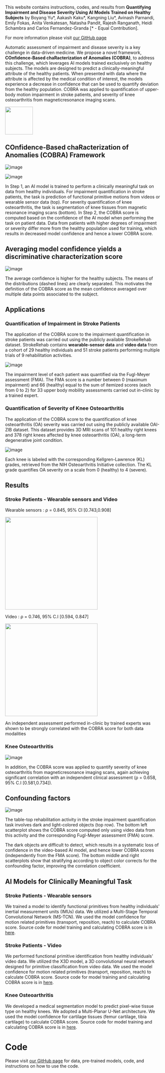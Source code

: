 This website contains instructions, codes, and results from **Quantifying Impairment and Disease Severity Using AI Models Trained on Healthy Subjects** by Boyang Yu\*, Aakash Kaku\*, Kangning Liu\*, Avinash Parnandi, Emily Fokas, Anita Venkatesan, Natasha Pandit, Rajesh Ranganath, Heidi Schambra and Carlos Fernandez-Granda [\* - Equal Contribution].

For more information please visit [our GitHub page](https://github.com/fishneck/COBRA/)


Automatic assessment of impairment and disease severity is a key challenge in data-driven medicine. We propose a novel framework, **COnfidence-Based chaRacterization of Anomalies (COBRA)**, to address this challenge, which leverages AI models trained exclusively on healthy subjects. The models are designed to predict a clinically-meaningful attribute of the healthy patients. When presented with data where the attribute is affected by the medical condition of interest, the models experience a decrease in confidence that can be used to quantify deviation from the healthy population. COBRA was applied to quantification of upper-body motion impairment in stroke patients, and severity of knee osteoarthritis from magneticresonance imaging scans.

<img src="https://github.com/fishneck/COBRA/assets/39758479/b9595d40-85f2-4ebd-83dc-005e1ede4c9a"  width="90" height="90" />



## COnfidence-Based chaRacterization of Anomalies (COBRA) Framework

![image](./figs/COBRA-Overview-Stroke.png)

![image](./figs/COBRA-Overview-KneeOA.png)

In Step 1, an AI model is trained to perform a clinically meaningful task on data from healthy individuals. For impairment quantification in stroke patients, the task is prediction of functional primitive motions from videos or wearable sensor data (top). For severity quantification of knee osteoarthritis, the task is segmentation of knee tissues from magnetic resonance imaging scans (bottom). In Step 2, the COBRA score is computed based on the confidence of the AI model when performing the task on patient data. Data from patients with higher degrees of impairment or severity differ more from the healthy population used for training, which results in decreased model confidence and hence a lower COBRA score.


## Averaging model confidence yields a discriminative characterization score

![image](./figs/Mean_confidence.png)

The average confidence is higher for the healthy subjects. The means of the distributions (dashed lines) are clearly separated. This motivates the definition of the COBRA score as the mean confidence averaged over multiple data points associated to the subject.


## Applications

### Quantification of Impairment in Stroke Patients

The application of the COBRA score to the impairment quantification in stroke patients was carried out using the publicly available StrokeRehab dataset. StrokeRehab contains **wearable-sensor data** and **video data** from a cohort of 29 healthy individuals and 51 stroke patients performing multiple trials of 9 rehabilitation activities.

![image](./figs/Data-StrokeRehab.png)


The impairment level of each patient was quantified via the Fugl-Meyer assessment (FMA). The FMA score is a number between 0 (maximum impairment) and 66 (healthy) equal to the sum of itemized scores (each from 0 to 2) for 33 upper body mobility assessments carried out in-clinic by a trained expert.

### Quantification of Severity of Knee Osteoarthritis

The application of the COBRA score to the quantification of knee osteoarthritis (OA) severity was carried out using the publicly available OAI-ZIB dataset. This dataset provides 3D MRI scans of 101 healthy right knees and 378 right knees affected by knee osteoarthritis (OA), a long-term degenerative joint condition.

![image](./figs/Data-KneeOA.png)


Each knee is labeled with the corresponding Kellgren-Lawrence (KL) grades, retrieved from the NIH Osteoarthritis Initiative collection. The KL grade quantifies OA severity on a scale from 0 (healthy) to 4 (severe).


## Results

### Stroke Patients - Wearable sensors and Video


Wearable sensors : ρ = 0.845, 95% CI [0.743,0.908]

<img src="./figs/Result-Stroke-Sensor.png" data-canonical-src="./figs/Result-Stroke-Sensor.png" width="300" height="300" />

Video : ρ = 0.746, 95% C.I [0.594, 0.847]

<img src="./figs/Result-Stroke-Video.png" data-canonical-src="./figs/Result-Stroke-Video.png" width="300" height="300" />

An independent assessment performed in-clinic by trained experts was shown to be strongly correlated with the COBRA score for both data modalities

### Knee Osteoarthritis 

![image](./figs/Result-KneeOA.png)

In addition, the COBRA score was applied to quantify severity of knee osteoarthritis from magneticresonance imaging scans, again achieving significant correlation with an
independent clinical assessment (ρ = 0.658, 95% C.I [0.581,0.734]).


## Confounding factors

![image](./figs/Confounding_factors_object_color.png)

The table-top rehabilitation activity in the stroke impairment quantification task involves dark and light-colored objects (top row). The bottom left scatterplot shows the COBRA score computed only using video data from this activity and the corresponding Fugl-Meyer assessment (FMA) score.

The dark objects are difficult to detect, which results in a systematic loss of confidence in the video-based AI model, and hence lower COBRA scores (independently from the FMA score). The bottom middle and right scatterplots show that stratifying according to object color corrects for the confounding factor, improving the correlation coefficient.


## AI Models for Clinically Meaningful Task

### Stroke Patients - Wearable sensors


We trained a model to identify functional primitives from healthy individuals' inertial measurement units (IMUs) data. We utilized a Multi-Stage Temporal Convolutional Network (MS-TCN). We used the model confidence for motion related primitives (transport, reposition, reach) to calculate COBRA score. Source code for model training and calculating COBRA score is in [here](https://github.com/fishneck/COBRA/tree/main/models/stroke_IMU).


### Stroke Patients - Video


We performed functional primitive identification from healthy individuals' video data. We utilized the X3D model, a 3D convolutional neural network designed for primitive classification from video data. We used the model confidence for motion related primitives (transport, reposition, reach) to calculate COBRA score. Source code for model training and calculating COBRA score is in [here](https://github.com/fishneck/COBRA/tree/main/models/stroke_video).

### Knee Osteoarthritis 


We developed a medical segmentation model to predict pixel-wise tissue type on healthy knees. We adopted a Multi-Planar U-Net architecture. We used the model confidence for cartilage tissues (femur cartilage, tibia cartilage) to calculate COBRA score. Source code for model training and calculating COBRA score is in [here](https://github.com/fishneck/COBRA/tree/main/examples/kneeOA).



# Code

Please visit [our GitHub page](https://github.com/fishneck/COBRA/) for data, pre-trained models, code, and instructions on how to use the code.
